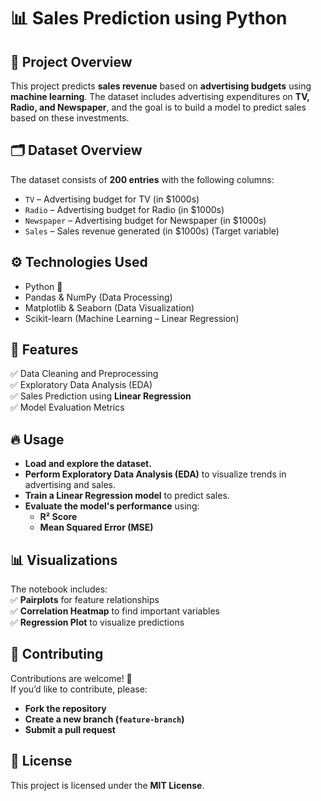 # 📊 Sales Prediction using Python

## 📌 Project Overview  
This project predicts **sales revenue** based on **advertising budgets** using **machine learning**. The dataset includes advertising expenditures on **TV, Radio, and Newspaper**, and the goal is to build a model to predict sales based on these investments.  

## 🗂 Dataset Overview  
The dataset consists of **200 entries** with the following columns:  

- `TV` – Advertising budget for TV (in $1000s)  
- `Radio` – Advertising budget for Radio (in $1000s)  
- `Newspaper` – Advertising budget for Newspaper (in $1000s)  
- `Sales` – Sales revenue generated (in $1000s) (Target variable)  

## ⚙️ Technologies Used  
- Python 🐍  
- Pandas & NumPy (Data Processing)  
- Matplotlib & Seaborn (Data Visualization)  
- Scikit-learn (Machine Learning – Linear Regression)  

## 🚀 Features  
✅ Data Cleaning and Preprocessing  
✅ Exploratory Data Analysis (EDA)  
✅ Sales Prediction using **Linear Regression**  
✅ Model Evaluation Metrics  

## 🔥 Usage  
- **Load and explore the dataset.**  
- **Perform Exploratory Data Analysis (EDA)** to visualize trends in advertising and sales.  
- **Train a Linear Regression model** to predict sales.  
- **Evaluate the model's performance** using:  
  - **R² Score**  
  - **Mean Squared Error (MSE)**  

## 📊 Visualizations  
The notebook includes:  
✅ **Pairplots** for feature relationships  
✅ **Correlation Heatmap** to find important variables  
✅ **Regression Plot** to visualize predictions  

## 🤝 Contributing  
Contributions are welcome! 🎉  
If you’d like to contribute, please:  
- **Fork the repository**  
- **Create a new branch (`feature-branch`)**  
- **Submit a pull request**  

## 📜 License  
This project is licensed under the **MIT License**.  
